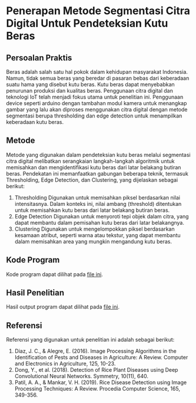 # Penerapan Metode Segmentasi Citra Digital Untuk Pendeteksian Kutu Beras

## Persoalan Praktis
Beras adalah salah satu hal pokok dalam kehidupan masyarakat Indonesia. Namun, tidak semua beras yang beredar di pasaran bebas dari keberadaan suatu hama yang disebut kutu beras. Kutu beras dapat menyebabkan penurunan produksi dan kualitas beras. Penggunaan citra digital dan teknologi IoT telah menjadi fokus utama untuk penelitian ini. Penggunaan device seperti arduino dengan tambahan modul kamera untuk menangkap gambar yang lalu akan diproses menggunakan citra digital dengan metode segmentasi berupa thresholding dan edge detection untuk menampilkan keberadaan kutu beras.

## Metode 
Metode yang digunakan dalam pendeteksian kutu beras melalui segmentasi citra digital melibatkan serangkaian langkah-langkah algoritmik untuk memisahkan dan mengidentifikasi kutu beras dari latar belakang butiran beras. Pendekatan ini memanfaatkan gabungan beberapa teknik, termasuk Thresholding, Edge Detection, dan Clustering, yang dijelaskan sebagai berikut:
1. Thresholding
Digunakan untuk memisahkan piksel berdasarkan nilai intensitasnya. Dalam konteks ini, nilai ambang (threshold) ditentukan untuk memisahkan kutu beras dari latar belakang butiran beras.
2. Edge Detection
Digunakan untuk menyoroti tepi objek dalam citra, yang dapat membantu dalam pemisahan kutu beras dari latar belakangnya.
3. Clustering
Digunakan untuk mengelompokkan piksel berdasarkan kesamaan atribut, seperti warna atau tekstur, yang dapat membantu dalam memisahkan area yang mungkin mengandung kutu beras.

## Kode Program
Kode program dapat dilihat pada [file ini](program.py).

## Hasil Penelitian
Hasil output program dapat dilihat pada [file ini](output.png).

## Referensi
Referensi yang digunakan untuk penelitian ini adalah sebagai berikut:
1. Diaz, J. C., & Alegre, E. (2016). Image Processing Algorithms in the Identification of Pests and Diseases in Agriculture: A Review. Computer and Electronics in Agriculture, 125, 10-23.
2. Dong, Y., et al. (2018). Detection of Rice Plant Diseases using Deep Convolutional Neural Networks. Symmetry, 10(11), 640.
3. Patil, A. A., & Mankar, V. H. (2019). Rice Disease Detection using Image Processing Techniques: A Review. Procedia Computer Science, 165, 349-356.